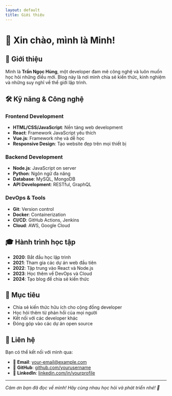 ```yaml
---
layout: default
title: Giới thiệu
---
```


# 👋 Xin chào, mình là Minh!

## 🎯 Giới thiệu

Mình là **Trần Ngọc Hùng**, một developer đam mê công nghệ và luôn muốn học hỏi những điều mới. Blog này là nơi mình chia sẻ kiến thức, kinh nghiệm và những suy nghĩ về thế giới lập trình.

## 🛠️ Kỹ năng & Công nghệ

### Frontend Development
- **HTML/CSS/JavaScript**: Nền tảng web development
- **React**: Framework JavaScript yêu thích
- **Vue.js**: Framework nhẹ và dễ học
- **Responsive Design**: Tạo website đẹp trên mọi thiết bị

### Backend Development
- **Node.js**: JavaScript on server
- **Python**: Ngôn ngữ đa năng
- **Database**: MySQL, MongoDB
- **API Development**: RESTful, GraphQL

### DevOps & Tools
- **Git**: Version control
- **Docker**: Containerization
- **CI/CD**: GitHub Actions, Jenkins
- **Cloud**: AWS, Google Cloud

## 🎓 Hành trình học tập

- **2020**: Bắt đầu học lập trình
- **2021**: Tham gia các dự án web đầu tiên
- **2022**: Tập trung vào React và Node.js
- **2023**: Học thêm về DevOps và Cloud
- **2024**: Tạo blog để chia sẻ kiến thức

## 🎯 Mục tiêu

- Chia sẻ kiến thức hữu ích cho cộng đồng developer
- Học hỏi thêm từ phản hồi của mọi người
- Kết nối với các developer khác
- Đóng góp vào các dự án open source

## 💬 Liên hệ

Bạn có thể kết nối với mình qua:

- 📧 **Email**: [your-email@example.com](mailto:your-email@example.com)
- 🐙 **GitHub**: [github.com/yourusername](https://github.com/yourusername)
- 💼 **LinkedIn**: [linkedin.com/in/yourprofile](https://linkedin.com/in/yourprofile)

---

*Cảm ơn bạn đã đọc về mình! Hãy cùng nhau học hỏi và phát triển nhé! 🚀*